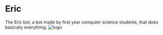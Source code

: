 # Eric
The Eric bot, a bot made by first year computer science students, that does basically everything.
![logo](https://imgur.com/c85RsIi)
